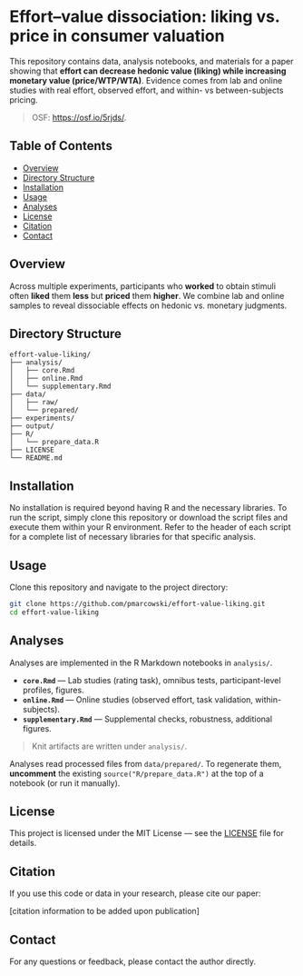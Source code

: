 # Effort–value dissociation: liking vs. price in consumer valuation

This repository contains data, analysis notebooks, and materials for a paper showing that **effort can decrease hedonic value (liking) while increasing monetary value (price/WTP/WTA)**. Evidence comes from lab and online studies with real effort, observed effort, and within- vs between-subjects pricing.

> OSF: https://osf.io/5rjds/.

## Table of Contents

* [Overview](#overview)
* [Directory Structure](#directory-structure)
* [Installation](#installation)
* [Usage](#usage)
* [Analyses](#analyses)
* [License](#license)
* [Citation](#citation)
* [Contact](#contact)

## Overview

Across multiple experiments, participants who **worked** to obtain stimuli often **liked** them **less** but **priced** them **higher**. We combine lab and online samples to reveal dissociable effects on hedonic vs. monetary judgments.

## Directory Structure

```
effort-value-liking/
├── analysis/
│   ├── core.Rmd
│   ├── online.Rmd
│   └── supplementary.Rmd
├── data/
│   ├── raw/
│   └── prepared/
├── experiments/
├── output/
├── R/
│   └── prepare_data.R
├── LICENSE
└── README.md
````

## Installation

No installation is required beyond having R and the necessary libraries. To run the script, simply clone this repository or download the script files and execute them within your R environment. Refer to the header of each script for a complete list of necessary libraries for that specific analysis.

## Usage

Clone this repository and navigate to the project directory:

```bash
git clone https://github.com/pmarcowski/effort-value-liking.git
cd effort-value-liking
````

## Analyses

Analyses are implemented in the R Markdown notebooks in `analysis/`.

* **`core.Rmd`** — Lab studies (rating task), omnibus tests, participant-level profiles, figures.
* **`online.Rmd`** — Online studies (observed effort, task validation, within-subjects).
* **`supplementary.Rmd`** — Supplemental checks, robustness, additional figures.

> Knit artifacts are written under `analysis/`.

Analyses read processed files from `data/prepared/`. To regenerate them, **uncomment** the existing `source("R/prepare_data.R")` at the top of a notebook (or run it manually).

## License

This project is licensed under the MIT License — see the [LICENSE](LICENSE) file for details.

## Citation

If you use this code or data in your research, please cite our paper:

\[citation information to be added upon publication]

## Contact

For any questions or feedback, please contact the author directly.
